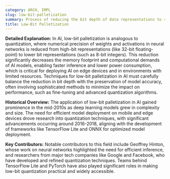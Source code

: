```yaml
---
category: ARCH, IMPL
slug: low-bit-palletization
summary: Process of reducing the bit depth of data representations to streamline computation and improve efficiency in neural network processing and other AI applications.
title: Low-Bit Palletization
---
```


**Detailed Explanation:** In AI, low-bit palletization is analogous to quantization, where numerical precision of weights and activations in neural networks is reduced from high-bit representations (like 32-bit floating-point) to lower bit representations (such as 8-bit integers). This reduction significantly decreases the memory footprint and computational demands of AI models, enabling faster inference and lower power consumption, which is critical for deploying AI on edge devices and in environments with limited resources. Techniques for low-bit palletization in AI must carefully balance the reduction in bit depth with the preservation of model accuracy, often involving sophisticated methods to minimize the impact on performance, such as fine-tuning and advanced quantization algorithms.

**[]()Historical Overview:** The application of low-bit palletization in AI gained prominence in the mid-2010s as deep learning models grew in complexity and size. The need for efficient model deployment on mobile and edge devices drove research into quantization techniques, with significant advancements occurring around 2016-2018, aligning with the development of frameworks like TensorFlow Lite and ONNX for optimized model deployment.

**Key Contributors:** Notable contributors to this field include Geoffrey Hinton, whose work on neural networks highlighted the need for efficient inference, and researchers from major tech companies like Google and Facebook, who have developed and refined quantization techniques. Teams behind TensorFlow Lite and PyTorch have also played significant roles in making low-bit quantization practical and widely accessible.
